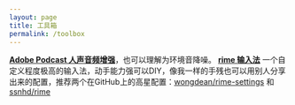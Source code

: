 ```yaml
---
layout: page
title: 工具箱
permalink: /toolbox
---
```


**[Adobe Podcast 人声音频增强](https://podcast.adobe.com/enhance)**，也可以理解为环境音降噪。
**[rime 输入法](https://rime.im)** 一个自定义程度极高的输入法，动手能力强可以DIY，像我一样的手残也可以用别人分享出来的配置，推荐两个在GitHub上的高星配置：[wongdean/rime-settings](https://github.com/wongdean/rime-settings) 和 [ssnhd/rime](https://github.com/ssnhd/rime)


